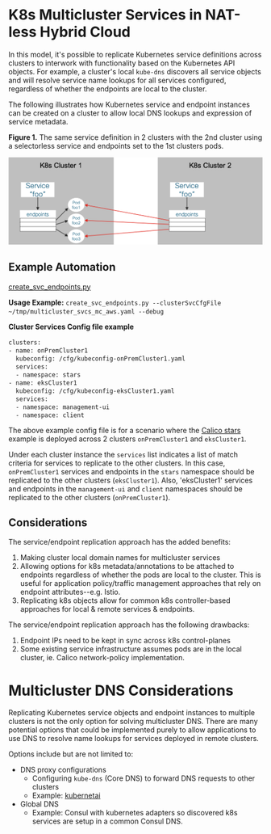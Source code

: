 # K8s Multicluster Services in NAT-less Hybrid Cloud

In this model, it's possible to replicate Kubernetes service definitions across clusters to interwork with
functionality based on the Kubernetes API objects.  For example, a cluster's local `kube-dns` discovers
all service objects and will resolve service name lookups for all services configured, regardless of
whether the endpoints are local to the cluster.

The following illustrates how Kubernetes service and endpoint instances can be created on a cluster to
allow local DNS lookups and expression of service metadata. 

**Figure 1.** The same service definition in 2 clusters with the 2nd cluster using a selectorless service
and endpoints set to the 1st clusters pods.

![multicluster-service](images/multicluster_service.png)

## Example Automation

[create_svc_endpoints.py](automation/scripts/create_svc_endpoints.py)

**Usage Example:**  `create_svc_endpoints.py --clusterSvcCfgFile ~/tmp/multicluster_svcs_mc_aws.yaml --debug`

**Cluster Services Config file example**
```
clusters:
- name: onPremCluster1
  kubeconfig: /cfg/kubeconfig-onPremCluster1.yaml
  services:
  - namespace: stars
- name: eksCluster1
  kubeconfig: /cfg/kubeconfig-eksCluster1.yaml
  services:
  - namespace: management-ui
  - namespace: client
```

The above example config file is for a scenario where the
[Calico stars](https://docs.projectcalico.org/v3.2/getting-started/kubernetes/tutorials/stars-policy/)
example is deployed across 2 clusters `onPremCluster1` and `eksCluster1`.  

Under each cluster instance the `services` list indicates a list of match criteria for services to
replicate to the other clusters.  In this case, `onPremCluster1` services and endpoints in the `stars`
namespace should be replicated to the other clusters (`eksCluster1`).  Also, 'eksCluster1' services and
endpoints in the `management-ui` and `client` namespaces should be replicated to the other clusters
(`onPremCluster1`).

## Considerations

The service/endpoint replication approach has the added benefits:

1. Making cluster local domain names for multicluster services
1. Allowing options for k8s metadata/annotations to be attached to endpoints regardless of whether the pods
   are local to the cluster.  This is useful for application policy/traffic management approaches that rely
   on endpoint attributes--e.g. Istio.
1. Replicating k8s objects allow for common k8s controller-based approaches for local & remote services &
   endpoints.

The service/endpoint replication approach has the following drawbacks:

1. Endpoint IPs need to be kept in sync across k8s control-planes
1. Some existing service infrastructure assumes pods are in the local cluster, ie. Calico network-policy
   implementation.


# Multicluster DNS Considerations

Replicating Kubernetes service objects and endpoint instances to multiple clusters is not the only option for
solving multicluster DNS.  There are many potential options that could be implemented purely to allow
applications to use DNS to resolve name lookups for services deployed in remote clusters.

Options include but are not limited to:

* DNS proxy configurations
  * Configuring `kube-dns` (Core DNS) to forward DNS requests to other clusters
  * Example: [kubernetai](https://github.com/coredns/kubernetai)
* Global DNS
  * Example: Consul with kubernetes adapters so discovered k8s services are setup in a common
    Consul DNS.
